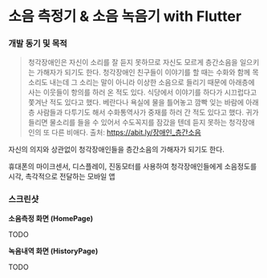# 소음 측정기 & 소음 녹음기 with Flutter

### 개발 동기 및 목적

> 청각장애인은 자신이 소리를 잘 듣지 못하므로 자신도 모르게 층간소음을
> 일으키는 가해자가 되기도 한다. 청각장애인 친구들이 이야기를 할 때는
> 수화와 함께 목소리도 내는데 그 소리는 말이 아니라 이상한 소음으로
> 들리기 때문에 아래층에 사는 이웃들이 항의를 하러 온 적도 있다.
> 식당에서 이야기를 하다가 시끄럽다고 쫓겨난 적도 있다고 했다.
> 베란다나 욕실에 물을 틀어놓고 깜빡 잊는 바람에 아래층 사람들과
> 다투기도 해서 수화통역사가 중재를 하러 간 적도 있다고 했다.
> 귀가 들리면 물소리를 들을 수 있어서 수도꼭지를 잠갔을 텐데
> 듣지 못하는 청각장애인의 또 다른 비애다.
> 출처: https://abit.ly/장애인_층간소음

자신의 의지와 상관없이 청각장애인들을 층간소음의 가해자가 되기도 한다.

휴대폰의 마이크센서, 디스플레이, 진동모터를 사용하여 청각장애인들에게 소음정도를 시각, 촉각적으로 전달하는 모바일 앱

### 스크린샷

**소음측정 화면 (HomePage)**

TODO

**녹음내역 화면 (HistoryPage)**

TODO

